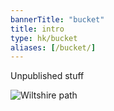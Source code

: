 ```yaml
---
bannerTitle: "bucket" 
title: intro
type: hk/bucket
aliases: [/bucket/]
---
```


Unpublished stuff

![Wiltshire path](/images/faves/WiltshirePath.jpg "Wiltshire path")

